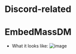 # Discord-related

# EmbedMassDM
* What it looks like: ![image](https://user-images.githubusercontent.com/74454528/131224887-fbbd9876-176a-480d-95f9-334e93b1521b.png)
